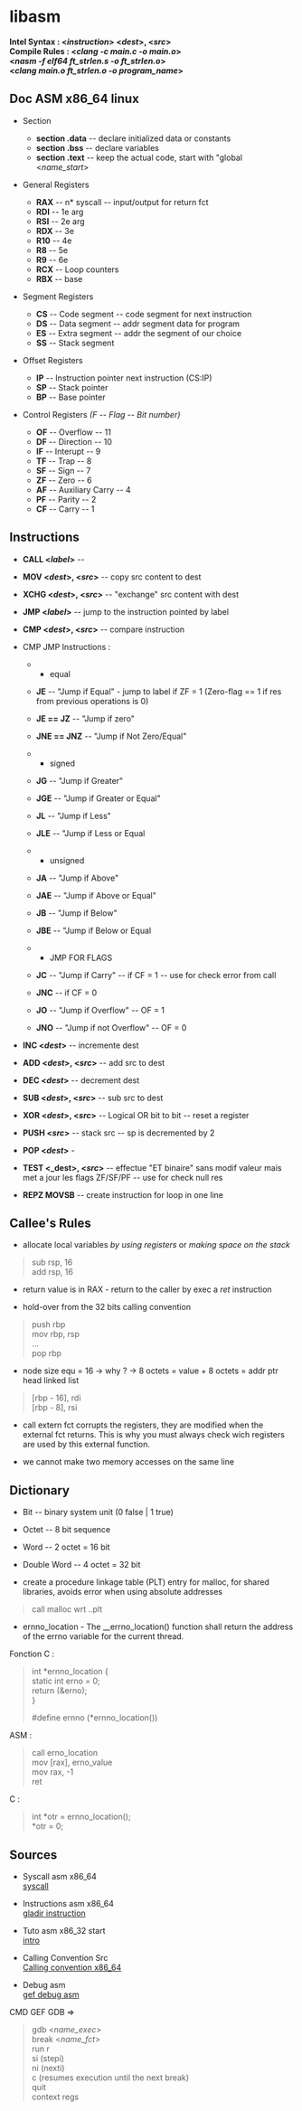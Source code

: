 # libasm
**Intel Syntax :   <_instruction_> <_dest_>, <_src_>**  
**Compile Rules :   <_clang -c main.c -o main.o_>  
<_nasm -f elf64 ft_strlen.s -o ft_strlen.o_>  
<_clang main.o ft_strlen.o -o program_name_>**

## Doc ASM x86_64 linux
* Section
    * **section .data** -- declare initialized data or constants
    * **section .bss** -- declare variables
    * **section .text** -- keep the actual code, start with "global <_name_start_>

* General Registers
    * **RAX** -- n* syscall -- input/output for return fct
    * **RDI** -- 1e arg
    * **RSI** -- 2e arg
    * **RDX** -- 3e
    * **R10** -- 4e
    * **R8** -- 5e
    * **R9** -- 6e
    * **RCX** -- Loop counters
    * **RBX** -- base

* Segment Registers
    * **CS** -- Code segment -- code segment for next instruction
    * **DS** -- Data segment -- addr segment data for program
    * **ES** -- Extra segment -- addr the segment of our choice
    * **SS** -- Stack segment

* Offset Registers
    * **IP** -- Instruction pointer next instruction (CS:IP)
    * **SP** -- Stack pointer
    * **BP** -- Base pointer

* Control Registers _(F -- Flag -- Bit number)_
    * **OF** -- Overflow -- 11
    * **DF** -- Direction -- 10
    * **IF** -- Interupt -- 9
    * **TF** -- Trap -- 8
    * **SF** -- Sign -- 7
    * **ZF** -- Zero -- 6
    * **AF** -- Auxiliary Carry -- 4
    * **PF** -- Parity -- 2
    * **CF** -- Carry -- 1

## Instructions

* **CALL <_label_>** -- 
* **MOV <_dest_>, <_src_>** -- copy src content to dest 
* **XCHG <_dest_>, <_src_>** -- "exchange" src content with dest

* **JMP <_label_>** -- jump to the instruction pointed by label
* **CMP <_dest_>, <_src_>** -- compare instruction

* CMP JMP Instructions :
    * * equal
    * **JE** -- "Jump if Equal" - jump to label if ZF = 1 (Zero-flag == 1 if res from previous operations is 0)
    * **JE == JZ** -- "Jump if zero"
    * **JNE == JNZ** -- "Jump if Not Zero/Equal"  
  
    * * signed
    * **JG** -- "Jump if Greater"
    * **JGE** -- "Jump if Greater or Equal"
    * **JL** -- "Jump if Less"
    * **JLE** -- "Jump if Less or Equal  
  
    * * unsigned
    * **JA** -- "Jump if Above"
    * **JAE** -- "Jump if Above or Equal"
    * **JB** -- "Jump if Below"
    * **JBE** -- "Jump if Below or Equal  
      
    * * JMP FOR FLAGS
    * **JC** -- "Jump if Carry" -- if CF = 1 -- use for check error from call 
    * **JNC** -- if CF = 0
    * **JO** -- "Jump if Overflow" -- OF = 1
    * **JNO** -- "Jump if not Overflow" -- OF = 0

* **INC <_dest_>** -- incremente dest
* **ADD <_dest_>, <_src_>** -- add src to dest
* **DEC <_dest_>** -- decrement dest
* **SUB <_dest_>, <_src_>** -- sub src to dest
* **XOR <_dest_>, <_src_>** -- Logical OR bit to bit -- reset a register

* **PUSH <_src_>** -- stack src -- sp is decremented by 2
* **POP <_dest_>** - 

* **TEST <_dest>, <_src_>** -- effectue "ET binaire" sans modif valeur mais met a jour les flags ZF/SF/PF -- use for check null res

* **REPZ MOVSB** -- create instruction for loop in one line

## Callee's Rules

- allocate local variables _by using registers_ or _making space on the stack_
> sub rsp, 16  
> add rsp, 16
- return value is in RAX - return to the caller by exec a _ret_ instruction

- hold-over from the 32 bits calling convention
> push rbp  
> mov rbp, rsp  
> ...  
> pop rbp

- node size equ = 16 -> why ? -> 8 octets = value + 8 octets = addr ptr head linked list  
> [rbp - 16], rdi  
> [rbp - 8], rsi  

- call extern fct corrupts the registers, they are modified when the external fct returns. 
This is why you must always check wich registers are used by this external function.  

- we cannot make two memory accesses on the same line   

## Dictionary

- Bit -- binary system unit  (0 false | 1 true)  
- Octet -- 8 bit sequence  
- Word -- 2 octet = 16 bit   
- Double Word -- 4 octet = 32 bit  

- create a procedure linkage table (PLT) entry for malloc, for shared libraries, avoids error when using absolute addresses  
> call malloc wrt ..plt  

- ernno_location - 
The __errno_location() function shall return the address of the errno variable for the current thread.
  
Fonction C :  
> int *ernno_location {  
>     static int erno = 0;  
>     return (&erno);  
> }  
>   
> #define ernno (*ernno_location())  
  
ASM :  
> call erno_location  
> mov [rax], erno_value  
> mov rax, -1  
> ret  
    
C :  
> int *otr = ernno_location();  
> *otr = 0;  


## Sources

- Syscall asm x86_64  
[syscall](https://syscalls.w3challs.com/?arch=x86_64)

- Instructions asm x86_64  
[gladir instruction](https://www.gladir.com/CODER/ASM8086/x86-64.htm)

- Tuto asm x86_32 start  
[intro](https://www.tutorialspoint.com/assembly_programming/assembly_registers.htm)  

- Calling Convention Src  
[Calling convention x86_64](https://aaronbloomfield.github.io/pdr/book/x86-64bit-ccc-chapter.pdf)  

- Debug asm  
[gef debug asm](https://github.com/hugsy/gef?tab=readme-ov-file)

CMD GEF GDB =>  
> gdb <_name_exec_>  
> break <_name_fct_>  
> run r  
> si (stepi)  
> ni (nexti)  
> c (resumes execution until the next break)  
> quit  
> context regs